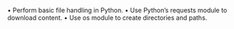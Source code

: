 • Perform basic file handling in Python. 
• Use Python’s requests module to download content. 
• Use os module to create directories and paths. 
